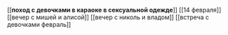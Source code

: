 [[**поход с девочками в караоке в сексуальной одежде**]]
[[14 февраля]]
[[вечер с мишей и алисой]]
[[вечер с николь и владом]]
[[встреча с девочками февраль]]